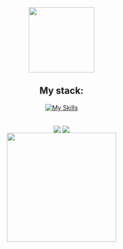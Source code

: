 <div id="header" align="center">
<img  align="center" height="150" src="https://user-images.githubusercontent.com/74038190/226190894-18e959ba-d458-4a94-ac44-790190f2a947.gif" />

  
## My stack:
[![My Skills](https://skillicons.dev/icons?i=react,ts,java,spring,js,py,vite,graphql,nodejs,nestjs,nextjs,mysql,sqlite,html,bootstrap,css,tailwind,git,firebase&theme=light)](https://skillicons.dev)


</div>

<div id="contact" align="center">


</div>

<br />

<div id="stats" align="center">

<img  align="center" src="https://github-readme-stats.vercel.app/api?username=marcelamejiao&show_icons=true&card_width=600&theme=material-palenight" />

<img align="center" src="https://github-readme-stats.vercel.app/api/top-langs/?username=marcelamejiao&layout=compact&card_width=600&theme=material-palenight" />

</div>

<div id="no-internet" align="center">
<img  align="center" height="250" src="https://user-images.githubusercontent.com/74038190/212284136-03988914-d899-44b4-b1d9-4eeccf656e44.gif" />
</div>

